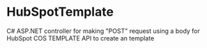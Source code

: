 # HubSpotTemplate
C# ASP.NET controller for making "POST" request using a body for HubSpot COS TEMPLATE API to create an template
